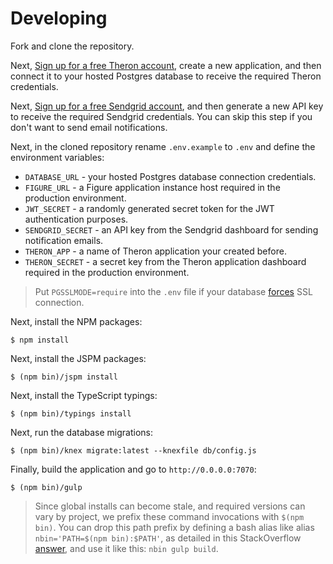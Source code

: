 # Developing

Fork and clone the repository.

Next, [Sign up for a free Theron account](https://theron.db.com/signup), create
a new application, and then connect it to your hosted Postgres database
to receive the required Theron credentials.

Next, [Sign up for a free Sendgrid account](https://sendgrid.com/pricing), and
then generate a new API key to receive the required Sendgrid credentials.
You can skip this step if you don't want to send email notifications.

Next, in the cloned repository rename `.env.example` to `.env` and define the
environment variables:

- `DATABASE_URL` - your hosted Postgres database connection credentials.
- `FIGURE_URL` - a Figure application instance host required in the production environment.
- `JWT_SECRET` - a randomly generated secret token for the JWT authentication purposes.
- `SENDGRID_SECRET` - an API key from the Sendgrid dashboard for sending notification emails.
- `THERON_APP` - a name of Theron application your created before.
- `THERON_SECRET` - a secret key from the Theron application dashboard required in the production environment.

> Put `PGSSLMODE=require` into the `.env` file if your database
> [forces](https://github.com/tgriesser/knex/issues/852) SSL connection.

Next, install the NPM packages:

```
$ npm install
```

Next, install the JSPM packages:

```
$ (npm bin)/jspm install
```

Next, install the TypeScript typings:

```
$ (npm bin)/typings install
```

Next, run the database migrations:

```
$ (npm bin)/knex migrate:latest --knexfile db/config.js
```

Finally, build the application and go to `http://0.0.0.0:7070`:

```
$ (npm bin)/gulp
```

> Since global installs can become stale, and required versions can vary by
> project, we prefix these command invocations with `$(npm bin)`. You can drop
> this path prefix by defining a bash alias like alias `nbin='PATH=$(npm bin):$PATH'`,
> as detailed in this StackOverflow [answer](http://stackoverflow.com/questions/9679932/how-to-use-package-installed-locally-in-node-modules/15157360#15157360),
> and use it like this: `nbin gulp build`.
